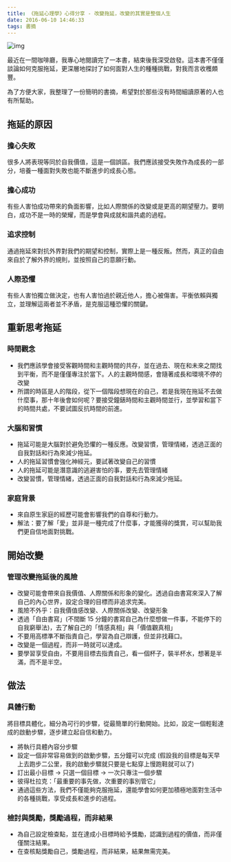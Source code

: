 ```yaml
---
title: 《拖延心理學》心得分享 - 改變拖延，改變的其實是整個人生
date: 2016-06-10 14:46:33
tags: 書摘
---
```


![img](https://i.imgur.com/qvdoPqW.jpeg "img")

最近在一間咖啡廳，我專心地閱讀完了一本書，結束後我深受啟發。這本書不僅僅談論如何克服拖延，更深層地探討了如何面對人生的種種挑戰，對我而言收穫頗豐。

為了方便大家，我整理了一份簡明的書摘，希望對於那些沒有時間細讀原著的人也有所幫助。

## 拖延的原因

### 擔心失敗

很多人將表現等同於自我價值，這是一個誤區。我們應該接受失敗作為成長的一部分，培養一種面對失敗也能不斷進步的成長心態。

### 擔心成功

有些人害怕成功帶來的負面影響，比如人際關係的改變或是更高的期望壓力。要明白，成功不是一時的榮耀，而是學會與成就和諧共處的過程。

### 追求控制

通過拖延來對抗外界對我們的期望和控制，實際上是一種反叛。然而，真正的自由來自於了解外界的規則，並按照自己的意願行動。

### 人際恐懼

有些人害怕獨立做決定，也有人害怕過於親近他人，擔心被傷害。平衡依賴與獨立，並理解這兩者並不矛盾，是克服這種恐懼的關鍵。

## 重新思考拖延

### 時間觀念

- 我們應該學會接受客觀時間和主觀時間的共存，並在過去、現在和未來之間找到平衡，而不是僅僅專注於當下。人的主觀時間感，會隨著成長和環境不停的改變
- 所謂的時區是人的階段，從下一個階段想現在的自己，若是我現在拖延不去做什麼事，那十年後會如何呢？要接受鐘錶時間和主觀時間並行，並學習和當下的時間共處，不要試圖反抗時間的前進。

### 大腦和習慣

- 拖延可能是大腦對於避免恐懼的一種反應。改變習慣，管理情緒，透過正面的自我對話和行為來減少拖延。
- 人的拖延習慣會強化神經元，要試著改變自己的習慣
- 人的拖延可能是潛意識的逃避害怕的事，要先去管理情緒
- 改變習慣，管理情緒，透過正面的自我對話和行為來減少拖延。

### 家庭背景

- 來自原生家庭的經歷可能會影響我們的自尊和行動力。
- 解法：要了解「愛」並非是一種完成了什麼事，才能獲得的獎賞，可以幫助我們更自信地面對挑戰。

## 開始改變

### 管理改變拖延後的風險

- 改變可能會帶來自我價值、人際關係和形象的變化。透過自由書寫來深入了解自己的內心世界，設定合理的目標而非追求完美。
- 風險不外乎：自我價值感改變、人際關係改變、改變形象
- 透過「自由書寫」(不間斷 15 分鐘的書寫自己為什麼想做一件事，不能停下的自我窮舉法)，去了解自己的「情感真相」與「價值觀真相」
- 不要用高標準不斷指責自己，學習為自己辯護，但並非找藉口。
- 改變是一個過程，而非一時就可以達成。
- 要學習享受自由，不要用目標去指責自己，看一個杯子，裝半杯水，想著是半滿，而不是半空。

## 做法

### 具體行動

將目標具體化，細分為可行的步驟，從最簡單的行動開始。比如，設定一個輕鬆達成的啟動步驟，逐步建立起自信和動力。

- 將執行具體內容分步驟
- 設定一個非常容易做到的啟動步驟，五分鐘可以完成
  (假設我的目標是每天早上去跑步二公里，我的啟動步驟就只要是七點穿上慢跑鞋就可以了)
- 訂出最小目標 → 只選一個目標 → 一次只專注一個步驟
- 彼得杜拉克：「最重要的事先做，次重要的事別管它」
- 通過這些方法，我們不僅能夠克服拖延，還能學會如何更加積極地面對生活中的各種挑戰，享受成長和進步的過程。

### 檢討與獎勵，獎勵過程，而非結果

- 為自己設定檢查點，並在達成小目標時給予獎勵，認識到過程的價值，而非僅僅關注結果。
- 在查核點獎勵自己，獎勵過程，而非結果，結果無需完美。
